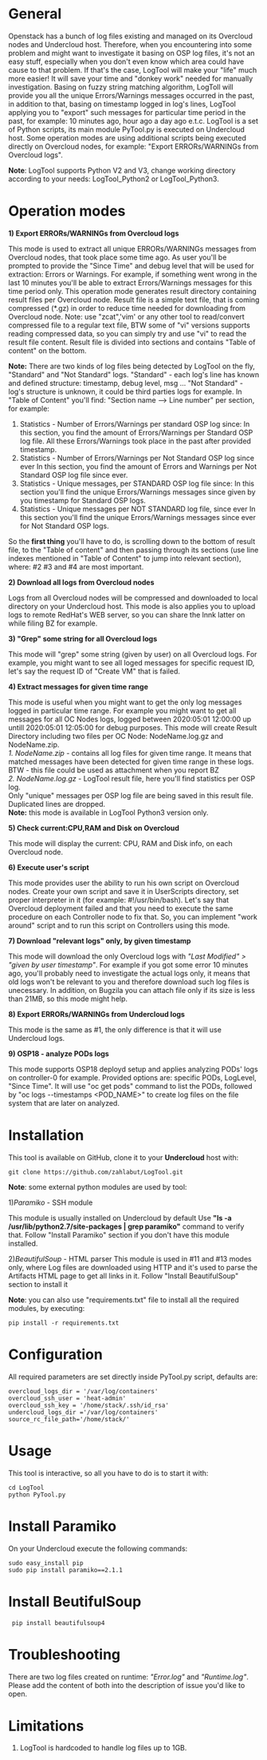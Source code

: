# General
Openstack has a bunch of log files existing and managed on its Overcloud nodes and Undercloud host.
Therefore, when you encountering into some problem and might want to investigate it basing on OSP log files, it's not
an easy stuff, especially when you don't even know which area could have cause to that problem.
If that's the case, LogTool will make your "life" much more easier!
It will save your time and "donkey work" needed for manually investigation.
Basing on fuzzy string matching algorithm, LogToll will provide you all the unique Errors/Warnings messages occurred in the past,
in addition to that, basing on timestamp logged in log's lines, LogTool applying you to "export" such messages for
particular time period in the past, for example: 10 minutes ago, hour ago a day ago e.t.c.
LogTool is a set of Python scripts, its main module PyTool.py is executed on Undercloud host.
Some operation modes are using additional scripts being executed directly on Overcloud nodes, for example:
"Export ERRORs/WARNINGs from Overcloud logs".

**Note**: LogTool supports Python V2 and V3, change working directory according to your needs: LogTool_Python2 or LogTool_Python3.

# Operation modes
**1) Export ERRORs/WARNINGs from Overcloud logs**

This mode is used to extract all unique ERRORs/WARNINGs messages from Overcloud nodes, that took place some time ago.
As user you'll be prompted to provide the "Since Time" and debug level that will be used for extraction: Errors or Warnings.
For example, if something went wrong in the last 10 minutes you'll be able to extract Errors/Warnings messages for this time period only.
This operation mode generates result directory containing result files per Overcloud node.
Result file is a simple text file, that is coming compressed (*.gz) in order to reduce time needed for downloading from Overcloud node.
Note: use "zcat",'vim' or any other tool to read/convert compressed file to a regular text file, BTW some of "vi" versions supports reading
compressed data, so you can simply try and use "vi" to read the result file content.
Result file is divided into sections and contains "Table of content" on the bottom.

**Note:**
There are two kinds of log files being detected by LogTool on the fly, "Standard" and "Not Standard" logs.
"Standard" - each log's line has known and defined structure: timestamp, debug level, msg ...
"Not Standard" - log's structure is unknown, it could be third parties logs for example.
In "Table of Content" you'll find: "Section name --> Line number" per section, for example:

1) Statistics - Number of Errors/Warnings per standard OSP log since: <Given Timestamp>
   In this section, you find the amount of Errors/Warnings per Standard OSP log file.
   All these Errors/Warnings took place in the past after provided timestamp.
2) Statistics - Number of Errors/Warnings per Not Standard OSP log since ever
   In this section, you find the amount of Errors and Warnings per Not Standard OSP log file since ever.
3) Statistics - Unique messages, per STANDARD OSP log file since: <Given Timestamp>
   In this section you'll find the unique Errors/Warnings messages since given by you timestamp for Standard OSP logs.
4) Statistics - Unique messages per NOT STANDARD log file, since ever
   In this section you'll find the unique Errors/Warnings messages since ever for Not Standard OSP logs.

So the **first thing** you'll have to do, is scrolling down to the bottom of result file, to the "Table of content" and then passing through
its sections (use line indexes mentioned in "Table of Content" to jump into relevant section), where: #2 #3 and #4 are most important.

**2) Download all logs from Overcloud nodes**

Logs from all Overcloud nodes will be compressed and downloaded to local directory on your Undercloud host.
This mode is also applies you to upload logs to remote RedHat's WEB server, so you can share the
lnnk latter on while filing BZ for example.

**3) "Grep" some string for all Overcloud logs**

This mode will "grep" some string (given by user) on all Overcloud logs. For example, you might want to see all loged messages for specific request ID, let's say the request ID of "Create VM" that is failed.

**4) Extract messages for given time range**

This mode is useful when you might want to get the only log messages logged in particular time range.
For example you might want to get all messages for all OC Nodes logs, logged between 2020:05:01 12:00:00 up untill 2020:05:01 12:05:00 for debug purposes.
This mode will create Result Directory including two files per OC Node: NodeName.log.gz and NodeName.zip.
<br/>    _1. NodeName.zip_ - contains all log files for given time range. It means that matched messages have been detected for given time range in these logs.
BTW - this file could be used as attachment when you report BZ
<br/>    _2. NodeName.log.gz_ - LogTool result file, here you'll find statistics per OSP log.<br/>
Only "unique" messages per OSP log file are being saved in this result file. Duplicated lines are dropped.<br/>
**Note:** this mode is available in LogTool Python3 version only.


**5) Check current:CPU,RAM and Disk on Overcloud**

This mode will display the current: CPU, RAM and Disk info, on each Overcloud node.

**6) Execute user's script**

This mode provides user the ability to run his own script on Overcloud nodes.
Create your own script and save it in UserScripts directory, set proper interpreter in it (for example: #!/usr/bin/bash).
Let's say that Overcloud deployment failed and that you need to execute the same procedure on each Controller node to fix that.
So, you can implement "work around" script and to run this script on Controllers using this mode.

**7) Download "relevant logs" only, by given timestamp**

This mode will download the only Overcloud logs with *"Last Modified" > "given by user timestamp"*.
For example if you got some error 10 minutes ago, you'll probably need to investigate the actual logs only, it means that old logs won't be relevant to you and therefore download such log files is unecessary.
In addition, on Bugzila you can attach file only if its size is less than 21MB, so this mode might help.

**8) Export ERRORs/WARNINGs from Undercloud logs**

This mode is the same as #1, the only difference is that it will use Undercloud logs.

**9) OSP18 - analyze PODs logs**

This mode supports OSP18 deployd setup and applies analyzing PODs' logs on controller-0 for example.
Provided options are: specific PODs, LogLevel, "Since Time".
It will use "oc get pods" command to list the PODs, followed by "oc logs --timestamps <POD_NAME>"
to create log files on the file system that are later on analyzed.

[comment]: <> (**9&#41; Overcloud - check Unhealthy dockers)

[comment]: <> (This mode is used to search for "Unhealthy" dockers on Nodes)

[comment]: <> (**10&#41;  Download OSP logs and run LogTool locally**)

[comment]: <> (This mode applies you to download OSP logs from Jenkins or Log Storage &#40;cougar11.scl.lab.tlv.redhat.com&#41; and to analyze downloaded logs locally.)

[comment]: <> (**11&#41;  Undercloud - analyze deployment log**)

[comment]: <> (This mode may help you to understand what went wrong while OC or UC deployment, basing on generated log.)

[comment]: <> (Deployment logs are generated when ""--log" option is used, for example inside the "overcloud_deploy.sh" script, the)

[comment]: <> (problem is that such logs are not "friendly" and it's hard to understand what exactly went wrong, especially)

[comment]: <> (when verbosity is set to "vv" or more, this will make the log not readable with a bunch of data inside it.)

[comment]: <> (This mode will provide you some details about all failed TASKs.)

[comment]: <> (**12&#41; Analyze logs in local directory**)

[comment]: <> (This mode is used to analyze log files in particular directory.)

[comment]: <> (For example, downloaded logs from Zuul artifacts to analyze some failed gate.)


# Installation
This tool is available on GitHub, clone it to your **Undercloud** host with:

    git clone https://github.com/zahlabut/LogTool.git

**Note**: some external python modules are used by tool:

1)_Paramiko_ - SSH module

This module is usually installed on Undercloud by default
Use **"ls -a /usr/lib/python2.7/site-packages | grep paramiko"** command to verify that.
Follow "Install Paramiko" section if you don't have this module installed.

2)_BeautifulSoup_ - HTML parser
This module is used in #11 and #13 modes only, where Log files are downloaded using HTTP and it's used to parse the Artifacts HTML
page to get all links in it. Follow "Install BeautifulSoup" section to install it

**Note**: you can also use "requirements.txt" file to install all the required modules, by executing:

    pip install -r requirements.txt

# Configuration
All required parameters are set directly inside PyTool.py script, defaults are:

    overcloud_logs_dir = '/var/log/containers'
    overcloud_ssh_user = 'heat-admin'
    overcloud_ssh_key = '/home/stack/.ssh/id_rsa'
    undercloud_logs_dir ='/var/log/containers'
    source_rc_file_path='/home/stack/'



# Usage
This tool is interactive, so all you have to do is to start it with:

    cd LogTool
    python PyTool.py

# Install Paramiko
On your Undercloud execute the following commands:

    sudo easy_install pip
    sudo pip install paramiko==2.1.1

# Install BeutifulSoup

     pip install beautifulsoup4

# Troubleshooting
There are two log files created on runtime: _"Error.log"_ and _"Runtime.log"_.
Please add the content of both into the description of issue you'd like to open.


# Limitations
1) LogTool is hardcoded to handle log files up to 1GB.



